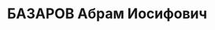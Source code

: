 ---
title: БАЗАРОВ Абрам Иосифович
description: 'Род. в 1897, г. Могилев, еврей, обр.: высшее, член ВКП(б) с 1919 по
  1937. Инж.-электрик Угольного ин-та

  Арестован УНКВД по Харьков.обл. 26.09.1937. Обв. по ст. 54-7, 8, 11 УК УССР. Приговор:
  ВК ВС СССР, 05.01.1938 – ВМН с конфискацией имущества. Расстрелян 06.01.1938.

  Реабилитирован ВК ВС СССР 21.12.1957'
---